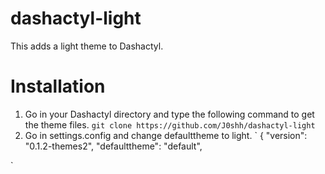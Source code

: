 # dashactyl-light
This adds a light theme to Dashactyl.

# Installation 
1. Go in your Dashactyl directory and type the following command to get the theme files.
`git clone https://github.com/J0shh/dashactyl-light`
2. Go in settings.config and change defaulttheme to light.
`
{
  "version": "0.1.2-themes2",
  "defaulttheme": "default",

`
